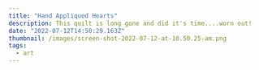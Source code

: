 ```yaml
---
title: "Hand Appliqued Hearts"
description: This quilt is long gone and did it's time....worn out!
date: "2022-07-12T14:50:29.163Z"
thumbnail: /images/screen-shot-2022-07-12-at-10.50.25-am.png
tags:
  - art
---
```

